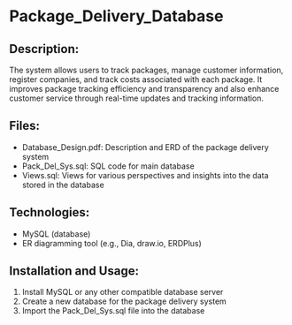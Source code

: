 # Package_Delivery_Database

## Description:

The system allows users to track packages, manage customer information, register companies, and track costs associated with each package. 
It improves package tracking efficiency and transparency and also enhance customer service through real-time updates and tracking information.

## Files:

* Database_Design.pdf: Description and ERD of the package delivery system
* Pack_Del_Sys.sql: SQL code for main database
* Views.sql: Views for various perspectives and insights into the data stored in the database

## Technologies:

* MySQL (database)
* ER diagramming tool (e.g., Dia, draw.io, ERDPlus)

## Installation and Usage:

1) Install MySQL or any other compatible database server
2) Create a new database for the package delivery system
3) Import the Pack_Del_Sys.sql file into the database


